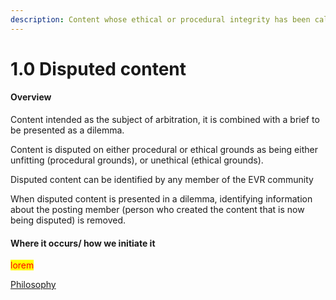 ```yaml
---
description: Content whose ethical or procedural integrity has been called into question .
---
```


# 1.0 Disputed content

#### Overview

Content intended as the subject of arbitration, it is combined with a brief to be presented as a dilemma.

Content is disputed on either procedural or ethical grounds as being either unfitting (procedural grounds), or unethical (ethical grounds).

Disputed content can be identified by any member of the EVR community

When disputed content is presented in a dilemma, identifying information about the posting member (person who created the content that is now being disputed) is removed.

#### Where it occurs/ how we initiate it

<mark style="color:red;">lorem</mark>

[Philosophy](../../white-paper/1.9-community-governance-structure/1.0-disputed-content/)
